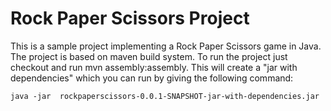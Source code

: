 Rock Paper Scissors Project
======

This is a sample project implementing a Rock Paper Scissors game in Java.
The project is based on maven build system.
To run the project just checkout and run mvn assembly:assembly. 
This will create a "jar with dependencies" which you can run by giving the following command:

`java -jar  rockpaperscissors-0.0.1-SNAPSHOT-jar-with-dependencies.jar`
